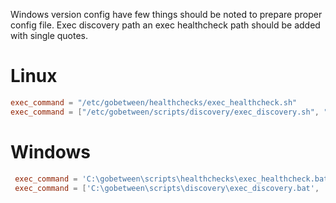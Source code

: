 Windows version config have few things should be noted to prepare proper config file.
Exec discovery path an  exec healthcheck path should be added with single quotes. 

# Linux 
```toml
exec_command = "/etc/gobetween/healthchecks/exec_healthcheck.sh"
exec_command = ["/etc/gobetween/scripts/discovery/exec_discovery.sh", "arg1", "arg2"]
```

# Windows 
```toml
 exec_command = 'C:\gobetween\scripts\healthchecks\exec_healthcheck.bat'
 exec_command = ['C:\gobetween\scripts\discovery\exec_discovery.bat', 'arg1', 'arg2']
```